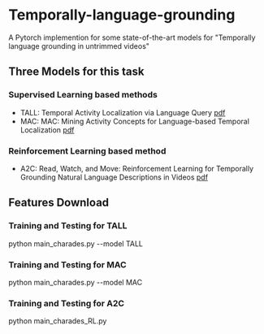 # Temporally-language-grounding
A Pytorch implemention for some state-of-the-art models for "Temporally language grounding in untrimmed videos"

## Three Models for this task
### Supervised Learning based methods
- TALL: Temporal Activity Localization via Language Query [pdf](http://openaccess.thecvf.com/content_ICCV_2017/papers/Gao_TALL_Temporal_Activity_ICCV_2017_paper.pdf)
- MAC: MAC: Mining Activity Concepts for Language-based Temporal Localization [pdf](https://arxiv.org/pdf/1811.08925.pdf)
### Reinforcement Learning based method
- A2C: Read, Watch, and Move: Reinforcement Learning for Temporally Grounding Natural Language Descriptions in Videos [pdf](https://arxiv.org/abs/1901.06829v1)

## Features Download

### Training and Testing for TALL
python main_charades.py --model TALL

### Training and Testing for MAC
python main_charades.py --model MAC

### Training and Testing for A2C
python main_charades_RL.py
